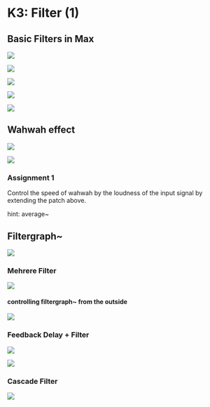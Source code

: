 # K3: Filter (1)

## Basic Filters in Max

![](K2/6-11.png)

![](K2/6-12.png)

![](K2/6-13.png)

![](K2/6-14.png)

![](K2/6-15.png)

## Wahwah effect
![](K2/6-16.png)

![](K2/6-17.png)

### Assignment 1
Control the speed of wahwah by the loudness of the input signal by extending the patch above.

hint: average~

## Filtergraph~

![](K3/7-1.png)

### Mehrere Filter
![](K3/7-2.png)

#### controlling filtergraph~ from the outside 
![](K3/7-3.png)

### Feedback Delay + Filter

![](K3/7-6.png)

![](K3/7-7.png)

### Cascade Filter
![](K3/7-5.png)


